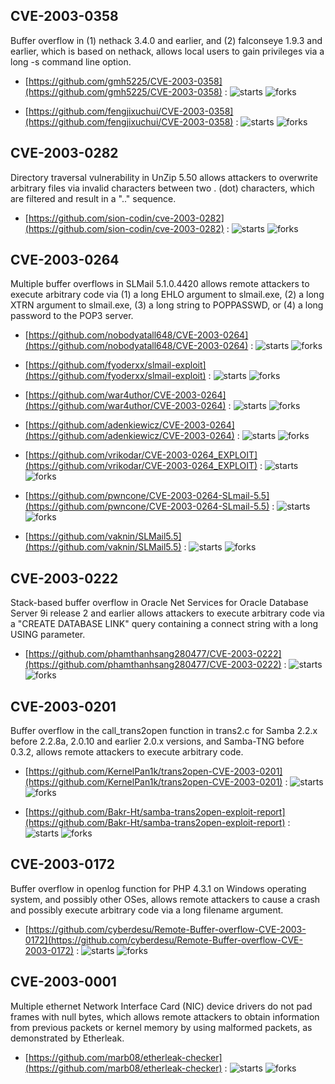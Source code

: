 ## CVE-2003-0358
 Buffer overflow in (1) nethack 3.4.0 and earlier, and (2) falconseye 1.9.3 and earlier, which is based on nethack, allows local users to gain privileges via a long -s command line option.



- [https://github.com/gmh5225/CVE-2003-0358](https://github.com/gmh5225/CVE-2003-0358) :  ![starts](https://img.shields.io/github/stars/gmh5225/CVE-2003-0358.svg) ![forks](https://img.shields.io/github/forks/gmh5225/CVE-2003-0358.svg)

- [https://github.com/fengjixuchui/CVE-2003-0358](https://github.com/fengjixuchui/CVE-2003-0358) :  ![starts](https://img.shields.io/github/stars/fengjixuchui/CVE-2003-0358.svg) ![forks](https://img.shields.io/github/forks/fengjixuchui/CVE-2003-0358.svg)

## CVE-2003-0282
 Directory traversal vulnerability in UnZip 5.50 allows attackers to overwrite arbitrary files via invalid characters between two . (dot) characters, which are filtered and result in a ".." sequence.



- [https://github.com/sion-codin/cve-2003-0282](https://github.com/sion-codin/cve-2003-0282) :  ![starts](https://img.shields.io/github/stars/sion-codin/cve-2003-0282.svg) ![forks](https://img.shields.io/github/forks/sion-codin/cve-2003-0282.svg)

## CVE-2003-0264
 Multiple buffer overflows in SLMail 5.1.0.4420 allows remote attackers to execute arbitrary code via (1) a long EHLO argument to slmail.exe, (2) a long XTRN argument to slmail.exe, (3) a long string to POPPASSWD, or (4) a long password to the POP3 server.



- [https://github.com/nobodyatall648/CVE-2003-0264](https://github.com/nobodyatall648/CVE-2003-0264) :  ![starts](https://img.shields.io/github/stars/nobodyatall648/CVE-2003-0264.svg) ![forks](https://img.shields.io/github/forks/nobodyatall648/CVE-2003-0264.svg)

- [https://github.com/fyoderxx/slmail-exploit](https://github.com/fyoderxx/slmail-exploit) :  ![starts](https://img.shields.io/github/stars/fyoderxx/slmail-exploit.svg) ![forks](https://img.shields.io/github/forks/fyoderxx/slmail-exploit.svg)

- [https://github.com/war4uthor/CVE-2003-0264](https://github.com/war4uthor/CVE-2003-0264) :  ![starts](https://img.shields.io/github/stars/war4uthor/CVE-2003-0264.svg) ![forks](https://img.shields.io/github/forks/war4uthor/CVE-2003-0264.svg)

- [https://github.com/adenkiewicz/CVE-2003-0264](https://github.com/adenkiewicz/CVE-2003-0264) :  ![starts](https://img.shields.io/github/stars/adenkiewicz/CVE-2003-0264.svg) ![forks](https://img.shields.io/github/forks/adenkiewicz/CVE-2003-0264.svg)

- [https://github.com/vrikodar/CVE-2003-0264_EXPLOIT](https://github.com/vrikodar/CVE-2003-0264_EXPLOIT) :  ![starts](https://img.shields.io/github/stars/vrikodar/CVE-2003-0264_EXPLOIT.svg) ![forks](https://img.shields.io/github/forks/vrikodar/CVE-2003-0264_EXPLOIT.svg)

- [https://github.com/pwncone/CVE-2003-0264-SLmail-5.5](https://github.com/pwncone/CVE-2003-0264-SLmail-5.5) :  ![starts](https://img.shields.io/github/stars/pwncone/CVE-2003-0264-SLmail-5.5.svg) ![forks](https://img.shields.io/github/forks/pwncone/CVE-2003-0264-SLmail-5.5.svg)

- [https://github.com/vaknin/SLMail5.5](https://github.com/vaknin/SLMail5.5) :  ![starts](https://img.shields.io/github/stars/vaknin/SLMail5.5.svg) ![forks](https://img.shields.io/github/forks/vaknin/SLMail5.5.svg)

## CVE-2003-0222
 Stack-based buffer overflow in Oracle Net Services for Oracle Database Server 9i release 2 and earlier allows attackers to execute arbitrary code via a "CREATE DATABASE LINK" query containing a connect string with a long USING parameter.



- [https://github.com/phamthanhsang280477/CVE-2003-0222](https://github.com/phamthanhsang280477/CVE-2003-0222) :  ![starts](https://img.shields.io/github/stars/phamthanhsang280477/CVE-2003-0222.svg) ![forks](https://img.shields.io/github/forks/phamthanhsang280477/CVE-2003-0222.svg)

## CVE-2003-0201
 Buffer overflow in the call_trans2open function in trans2.c for Samba 2.2.x before 2.2.8a, 2.0.10 and earlier 2.0.x versions, and Samba-TNG before 0.3.2, allows remote attackers to execute arbitrary code.



- [https://github.com/KernelPan1k/trans2open-CVE-2003-0201](https://github.com/KernelPan1k/trans2open-CVE-2003-0201) :  ![starts](https://img.shields.io/github/stars/KernelPan1k/trans2open-CVE-2003-0201.svg) ![forks](https://img.shields.io/github/forks/KernelPan1k/trans2open-CVE-2003-0201.svg)

- [https://github.com/Bakr-Ht/samba-trans2open-exploit-report](https://github.com/Bakr-Ht/samba-trans2open-exploit-report) :  ![starts](https://img.shields.io/github/stars/Bakr-Ht/samba-trans2open-exploit-report.svg) ![forks](https://img.shields.io/github/forks/Bakr-Ht/samba-trans2open-exploit-report.svg)

## CVE-2003-0172
 Buffer overflow in openlog function for PHP 4.3.1 on Windows operating system, and possibly other OSes, allows remote attackers to cause a crash and possibly execute arbitrary code via a long filename argument.



- [https://github.com/cyberdesu/Remote-Buffer-overflow-CVE-2003-0172](https://github.com/cyberdesu/Remote-Buffer-overflow-CVE-2003-0172) :  ![starts](https://img.shields.io/github/stars/cyberdesu/Remote-Buffer-overflow-CVE-2003-0172.svg) ![forks](https://img.shields.io/github/forks/cyberdesu/Remote-Buffer-overflow-CVE-2003-0172.svg)

## CVE-2003-0001
 Multiple ethernet Network Interface Card (NIC) device drivers do not pad frames with null bytes, which allows remote attackers to obtain information from previous packets or kernel memory by using malformed packets, as demonstrated by Etherleak.



- [https://github.com/marb08/etherleak-checker](https://github.com/marb08/etherleak-checker) :  ![starts](https://img.shields.io/github/stars/marb08/etherleak-checker.svg) ![forks](https://img.shields.io/github/forks/marb08/etherleak-checker.svg)
